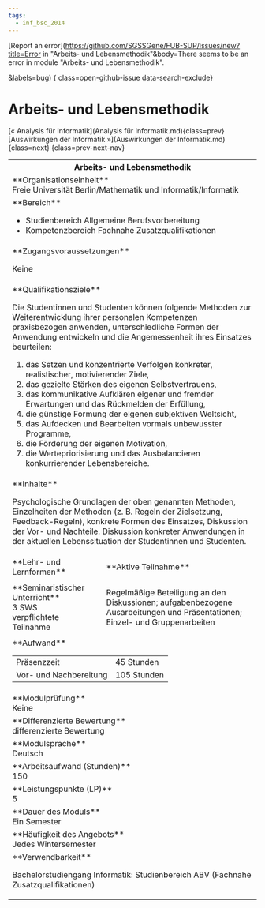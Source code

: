 ```yaml
---
tags:
  - inf_bsc_2014
---
```

[Report an error](https://github.com/SGSSGene/FUB-SUP/issues/new?title=Error in "Arbeits- und Lebensmethodik"&body=There seems to be an error in module "Arbeits- und Lebensmethodik".

<Describe here a slightly more detailed description of what is wrong>&labels=bug)
{ class=open-github-issue data-search-exclude}

# Arbeits- und Lebensmethodik

[« Analysis für Informatik](Analysis für Informatik.md){class=prev}
[Auswirkungen der Informatik »](Auswirkungen der Informatik.md){class=next}
{class=prev-next-nav}

<table markdown id="moduledesc">
<tr markdown class="moduledesc_head"><th colspan="2">Arbeits- und Lebensmethodik </th></tr>
<tr markdown><td colspan="2">**Organisationseinheit**   <br>Freie Universität Berlin/Mathematik und Informatik/Informatik</td></tr>

<tr markdown><td colspan="2">**Bereich**<br>


- Studienbereich Allgemeine Berufsvorbereitung
- Kompetenzbereich Fachnahe Zusatzqualifikationen

</td></tr>

<tr markdown><td colspan="2">**Zugangsvoraussetzungen** <br>

Keine


</td></tr>
<tr markdown><td colspan="2">**Qualifikationsziele**    <br>

Die Studentinnen und Studenten können folgende Methoden zur
Weiterentwicklung ihrer personalen Kompetenzen praxisbezogen anwenden,
unterschiedliche Formen der Anwendung entwickeln und die Angemessenheit
ihres Einsatzes beurteilen:

1. das Setzen und konzentrierte Verfolgen
   konkreter, realistischer, motivierender Ziele,
2. das gezielte Stärken des eigenen Selbstvertrauens,
3. das kommunikative Aufklären eigener und fremder Erwartungen und das Rückmelden der Erfüllung,
4. die günstige Formung der eigenen subjektiven Weltsicht,
5. das Aufdecken und Bearbeiten vormals unbewusster Programme,
6. die Förderung der eigenen Motivation,
7. die Wertepriorisierung und das Ausbalancieren konkurrierender Lebensbereiche.


</td></tr>
<tr markdown><td colspan="2">**Inhalte**                <br>

Psychologische Grundlagen der oben genannten Methoden, Einzelheiten der
Methoden (z. B. Regeln der Zielsetzung, Feedback-Regeln), konkrete Formen
des Einsatzes, Diskussion der Vor- und Nachteile. Diskussion konkreter
Anwendungen in der aktuellen Lebenssituation der Studentinnen und Studenten.


</td></tr>

<tr markdown><td>**Lehr- und Lernformen**</td><td>**Aktive Teilnahme**</td></tr>
<tr markdown><td> **Seminaristischer Unterricht** <br>3 SWS <br> verpflichtete Teilnahme</td><td>

Regelmäßige Beteiligung an den Diskussionen; aufgabenbezogene Ausarbeitungen und Präsentationen; Einzel- und Gruppenarbeiten
</td></tr>
<tr markdown><td colspan="2">**Aufwand**                <br>
<table class="aufwand_table">
<tr><td>Präsenzzeit</td><td>45 Stunden</td></tr>
<tr><td>Vor- und Nachbereitung</td><td>105 Stunden</td></tr>
</table>

</td></tr>
<tr markdown><td colspan="2">**Modulprüfung**             <br>Keine


</td></tr>
<tr markdown><td colspan="2">**Differenzierte Bewertung** <br>differenzierte Bewertung

</td></tr>
<tr markdown><td colspan="2">**Modulsprache**             <br>Deutsch</td></tr>
<tr markdown><td colspan="2">**Arbeitsaufwand (Stunden)** <br>150</td></tr>
<tr markdown><td colspan="2">**Leistungspunkte (LP)**     <br>5</td></tr>
<tr markdown><td colspan="2">**Dauer des Moduls**         <br>Ein Semester</td></tr>
<tr markdown><td colspan="2">**Häufigkeit des Angebots**  <br>Jedes Wintersemester</td></tr>
<tr markdown><td colspan="2">**Verwendbarkeit**           <br>

Bachelorstudiengang Informatik: Studienbereich ABV (Fachnahe
Zusatzqualifikationen)


</td></tr>

</table>
